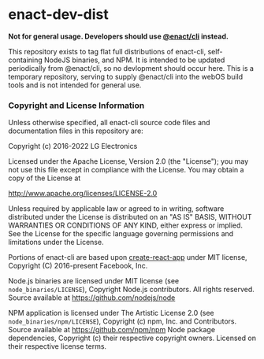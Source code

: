 # enact-dev-dist

**Not for general usage. Developers should use [@enact/cli](https://github.com/enactjs/cli) instead.**

This repository exists to tag flat full distributions of enact-cli, self-containing NodeJS binaries, and NPM. It is intended to be updated periodically from @enact/cli, so no devlopment should occur here. This is a temporary repository, serving to supply @enact/cli into the webOS build tools and is not intended for general use.


### Copyright and License Information

Unless otherwise specified, all enact-cli source code files and documentation files in this repository are:

Copyright (c) 2016-2022 LG Electronics

Licensed under the Apache License, Version 2.0 (the "License"); you may not use this file except in compliance with the License. You may obtain a copy of the License at

http://www.apache.org/licenses/LICENSE-2.0

Unless required by applicable law or agreed to in writing, software distributed under the License is distributed on an "AS IS" BASIS, WITHOUT WARRANTIES OR CONDITIONS OF ANY KIND, either express or implied. See the License for the specific language governing permissions and limitations under the License.

Portions of enact-cli are based upon [create-react-app](https://github.com/facebookincubator/create-react-app) under MIT license, Copyright (C) 2016-present Facebook, Inc.

Node.js binaries are licensed under MIT license (see `node_binaries/LICENSE`), Copyright Node.js contributors. All rights reserved. Source available at https://github.com/nodejs/node

NPM application is licensed under The Artistic License 2.0 (see `node_binaries/npm/LICENSE`), Copyright (c) npm, Inc. and Contributors. Source available at https://github.com/npm/npm
Node package dependencies, Copyright (c) their respective copyright owners. Licensed on their respective license terms.
